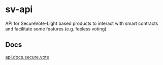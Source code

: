 # sv-api

API for SecureVote-Light based products to interact with smart contracts and facilitate some features (e.g. feeless voting)

## Docs

[api.docs.secure.vote](https://api.docs.secure.vote)
